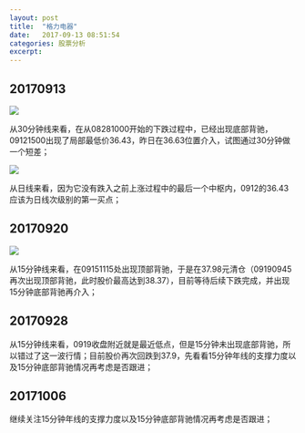 ```yaml
---
layout: post
title:  "格力电器"
date:   2017-09-13 08:51:54
categories: 股票分析
excerpt: 
---
```


## 20170913

![](http://7xnjqr.com1.z0.glb.clouddn.com/%E6%A0%BC%E5%8A%9B%E7%94%B5%E5%99%A8_20170913090215.png)

从30分钟线来看，在从08281000开始的下跌过程中，已经出现底部背驰，09121500出现了局部最低价36.43，昨日在36.63位置介入，试图通过30分钟做一个短差；

![](http://7xnjqr.com1.z0.glb.clouddn.com/%E6%A0%BC%E5%8A%9B%E7%94%B5%E5%99%A8_20170913090144.png)

从日线来看，因为它没有跌入之前上涨过程中的最后一个中枢内，0912的36.43应该为日线次级别的第一买点；

## 20170920

![](http://7fva1e.com1.z0.glb.clouddn.com/%E6%A0%BC%E5%8A%9B%E7%94%B5%E5%99%A8_20170920090221.png)

从15分钟线来看，在09151115处出现顶部背驰，于是在37.98元清仓（09190945再次出现顶部背驰，此时股价最高达到38.37），目前等待后续下跌完成，并出现15分钟底部背驰再介入；

## 20170928

从15分钟线来看，0919收盘附近就是最近低点，但是15分钟未出现底部背驰，所以错过了这一波行情；目前股价再次回跌到37.9，先看看15分钟年线的支撑力度以及15分钟底部背驰情况再考虑是否跟进；

## 20171006

继续关注15分钟年线的支撑力度以及15分钟底部背驰情况再考虑是否跟进；
